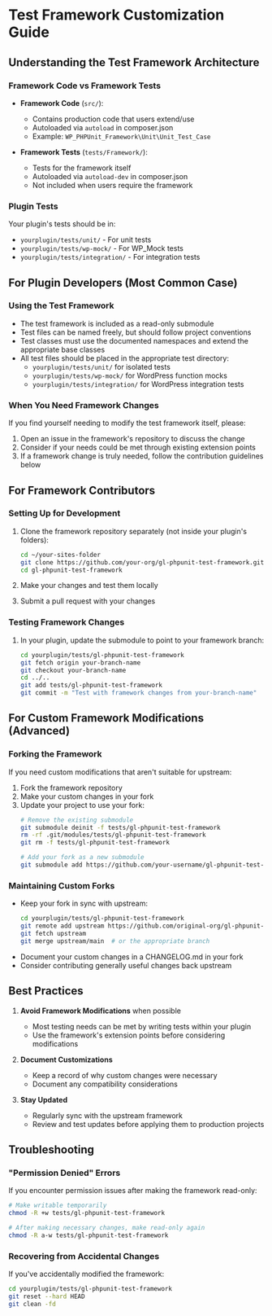 # Test Framework Customization Guide

## Understanding the Test Framework Architecture

### Framework Code vs Framework Tests

- **Framework Code** (`src/`):
  - Contains production code that users extend/use
  - Autoloaded via `autoload` in composer.json
  - Example: `WP_PHPUnit_Framework\Unit\Unit_Test_Case`

- **Framework Tests** (`tests/Framework/`):
  - Tests for the framework itself
  - Autoloaded via `autoload-dev` in composer.json
  - Not included when users require the framework

### Plugin Tests

Your plugin's tests should be in:
- `yourplugin/tests/unit/` - For unit tests
- `yourplugin/tests/wp-mock/` - For WP_Mock tests
- `yourplugin/tests/integration/` - For integration tests

## For Plugin Developers (Most Common Case)

### Using the Test Framework
- The test framework is included as a read-only submodule
- Test files can be named freely, but should follow project conventions
- Test classes must use the documented namespaces and extend the appropriate base classes
- All test files should be placed in the appropriate test directory:
  - `yourplugin/tests/unit/` for isolated tests
  - `yourplugin/tests/wp-mock/` for WordPress function mocks
  - `yourplugin/tests/integration/` for WordPress integration tests

### When You Need Framework Changes
If you find yourself needing to modify the test framework itself, please:
1. Open an issue in the framework's repository to discuss the change
2. Consider if your needs could be met through existing extension points
3. If a framework change is truly needed, follow the contribution guidelines below

## For Framework Contributors

### Setting Up for Development
1. Clone the framework repository separately (not inside your plugin's folders):
   ```bash
   cd ~/your-sites-folder
   git clone https://github.com/your-org/gl-phpunit-test-framework.git
   cd gl-phpunit-test-framework
   ```

2. Make your changes and test them locally
3. Submit a pull request with your changes

### Testing Framework Changes
1. In your plugin, update the submodule to point to your framework branch:
   ```bash
   cd yourplugin/tests/gl-phpunit-test-framework
   git fetch origin your-branch-name
   git checkout your-branch-name
   cd ../..
   git add tests/gl-phpunit-test-framework
   git commit -m "Test with framework changes from your-branch-name"
   ```

## For Custom Framework Modifications (Advanced)

### Forking the Framework
If you need custom modifications that aren't suitable for upstream:

1. Fork the framework repository
2. Make your custom changes in your fork
3. Update your project to use your fork:
   ```bash
   # Remove the existing submodule
   git submodule deinit -f tests/gl-phpunit-test-framework
   rm -rf .git/modules/tests/gl-phpunit-test-framework
   git rm -f tests/gl-phpunit-test-framework

   # Add your fork as a new submodule
   git submodule add https://github.com/your-username/gl-phpunit-test-framework.git tests/gl-phpunit-test-framework
   ```

### Maintaining Custom Forks
- Keep your fork in sync with upstream:
  ```bash
  cd yourplugin/tests/gl-phpunit-test-framework
  git remote add upstream https://github.com/original-org/gl-phpunit-test-framework.git
  git fetch upstream
  git merge upstream/main  # or the appropriate branch
  ```
- Document your custom changes in a CHANGELOG.md in your fork
- Consider contributing generally useful changes back upstream

## Best Practices

1. **Avoid Framework Modifications** when possible
   - Most testing needs can be met by writing tests within your plugin
   - Use the framework's extension points before considering modifications

2. **Document Customizations**
   - Keep a record of why custom changes were necessary
   - Document any compatibility considerations

3. **Stay Updated**
   - Regularly sync with the upstream framework
   - Review and test updates before applying them to production projects

## Troubleshooting

### "Permission Denied" Errors
If you encounter permission issues after making the framework read-only:
```bash
# Make writable temporarily
chmod -R +w tests/gl-phpunit-test-framework

# After making necessary changes, make read-only again
chmod -R a-w tests/gl-phpunit-test-framework
```

### Recovering from Accidental Changes
If you've accidentally modified the framework:
```bash
cd yourplugin/tests/gl-phpunit-test-framework
git reset --hard HEAD
git clean -fd
```
